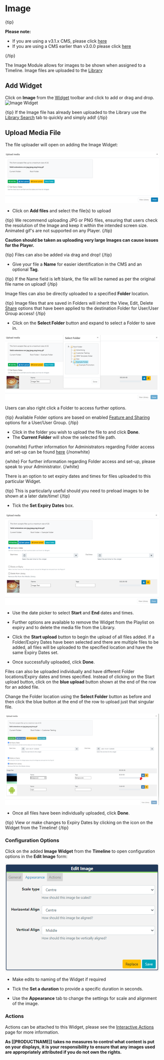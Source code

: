 # Image

{tip}

**Please note:**

- If you are using a v3.1.x CMS, please click [here](media_modules_image.html)
- If you are using a CMS earlier than v3.0.0 please click [here](media_modules_image_2.html)

{/tip}

The Image Module allows for images to be shown when assigned to a Timeline. Image files are uploaded to the [Library](media_library) 

## Add Widget

Click on **Image** from the [Widget](layouts_widgets.html) toolbar and click to add or drag and drop.  ![Image Widget](img/v2_media_image_widget.png)

{tip}
If the Image file has already been uploaded to the Library use the [Library Search](layouts_library_search.html) tab to quickly and simply add!
{/tip}

## Upload Media File

The file uploader will open on adding the Image Widget:

![Add Image File](img/v3_media_add_image.png)

- Click on **Add files** and select the file(s) to upload

{tip}
We recommend uploading JPG or PNG files, ensuring that users check the resolution of the Image and keep it within the intended screen size.
Animated gif's are not supported on any Player.
{/tip}

**Caution should be taken as uploading very large Images can cause issues for the Player.**

{tip}
Files can also be added via drag and drop!
{/tip}

- Give your file a **Name** for easier identification in the CMS and an optional **Tag**.

{tip}
If the Name field is left blank, the file will be named as per the original file name on upload!
{/tip}

Image files can also be directly uploaded to a specified **Folder** location.

{tip}
Image files that are saved in Folders will inherit the View, Edit, Delete [Share](users_features_and_sharing.html) options that have been applied to the destination Folder for User/User Group access!
{/tip}

- Click on the **Select Folder** button and expand to select a Folder to save in.

![Select Folder](img\v3_media_image_select_folder.png)

Users can also right click a Folder to access further options.

{tip}
Available Folder options are based on enabled [Feature and Sharing](users_features_and_sharing.html) options for a User/User Group.
{/tip}

- Click in the folder you wish to upload the file to and click **Done**. 
- The **Current Folder** will show the selected file path.

{nonwhite}
Further information for Administrators regarding Folder access and set-up can be found [here](https://xibo.org.uk/docs/setup/folders-administration)
{/nonwhite}

{white}
For further information regarding Folder access and set-up, please speak to your Administrator.
{/white}

There is an option to set expiry dates and times for files uploaded to this particular Widget.

{tip}
This is particularly useful should you need to preload images to be shown at a later date/time!
{/tip}

- Tick the **Set Expiry Dates** box.

![Expiry Dates](img\v3_media_image_expiry_dates.png)

- Use the date picker to select **Start** and **End** dates and times.

- Further options are available to remove the Widget from the Playlist on expiry and to delete the media file from the Library.


- Click the **Start upload** button to begin the upload of all files added. If a Folder/Expiry Dates have been selected and there are multiple files to be added, all files will be uploaded to the specified location and have the same Expiry Dates set.
- Once successfully uploaded, click **Done**.

Files can also be uploaded individually and have different Folder locations/Expiry dates and times specified.
Instead of clicking on the Start upload button, click on the **blue upload** button shown at the end of the row for an added file. 

Change the Folder location using the **Select Folder** button as before and then click the blue button at the end of the row to upload just that singular file.

![Multiple Files](img/v3_media_image_multiple_files.png)

- Once all files have been individually uploaded, click **Done**.

{tip}
View or make changes to Expiry Dates by clicking on the icon on the Widget from the Timeline!
{/tip}

### Configuration Options

Click on the added **Image Widget** from the **Timeline** to open configuration options in the **Edit Image** form:

![Edit Options](img\v3_media_image_edit_options.png)

- Make edits to naming of the Widget if required
- Tick the **Set a duration** to provide a specific duration in seconds.

- Use the **Appearance** tab to change the settings for scale and alignment of the image.

### Actions

Actions can be attached to this Widget, please see the [Interactive Actions](layouts_interactive_actions.html) page for more information.



**As [[PRODUCTNAME]] takes no measures to control what content is put on your displays, it is your responsibility to ensure that any images used are appropriately attributed if you do not own the rights.**